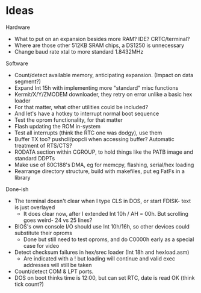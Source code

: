 Ideas
=====

Hardware
* What to put on an expansion besides more RAM? IDE? CRTC/terminal?
* Where are those other 512KB SRAM chips, a DS1250 is unnecessary
* Change baud rate xtal to more standard 1.8432MHz

Software
* Count/detect available memory, anticipating expansion. (Impact on data segment?)
* Expand Int 15h with implementing more "standard" misc functions
* Kermit/X/Y/ZMODEM downloader, they retry on error unlike a basic hex loader
* For that matter, what other utilities could be included?
* And let's have a hotkey to interrupt normal boot sequence
* Test the oprom functionality, for that matter
* Flash updating the ROM in-system
* Test all interrupts (think the RTC one was dodgy), use them
* Buffer TX too? pushcli/popcli when accessing buffer? Automatic treatment of RTS/CTS?
* RODATA section within CGROUP, to hold things like the PATB image and standard DDPTs
* Make use of 80C188's DMA, eg for memcpy, flashing, serial/hex loading
* Rearrange directory structure, build with makefiles, put eg FatFs in a library

Done-ish
* The terminal doesn't clear when I type CLS in DOS, or start FDISK- text is just overlayed
  * It does clear now, after I extended Int 10h / AH = 00h. But scrolling goes weird- 24 vs 25 lines?
* BIOS's own console I/O should use Int 10h/16h, so other devices could substitute their oproms
  * Done but still need to test oproms, and do C0000h early as a special case for video
* Detect checksum failures in hex/srec loader (Int 18h and hexload.asm)
  * Are indicated with a ! but loading will continue and valid exec addresses will still be taken
* Count/detect COM & LPT ports.
* DOS on boot thinks time is 12:00, but can set RTC, date is read OK (think tick count?)
